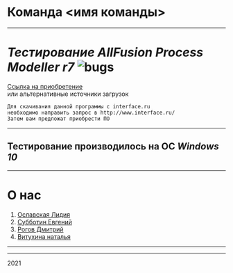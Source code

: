# Команда <имя команды>
---

# _Тестирование AllFusion Process Modeller r7_ ![bugs](https://img.shields.io/badge/%D0%9A%D0%BE%D0%BB--%D0%B2%D0%BE%20%D0%B1%D0%B0%D0%B3%D0%BE%D0%B2-6-red)

[Ссылка на приобретение](http://www.interface.ru/home.asp?artId=5614) \
или альтернативные источники загрузок
```
Для скачивания данной программы с interface.ru
необходимо направить запрос в http://www.interface.ru/
Затем вам предложат приобрести ПО
```
---

## Тестирование производилось на ОС *Windows 10*

----
# О нас
1. [Ославская Лидия](https://github.com/VishLi777)
2. [Субботин Евгений](https://github.com/iesub)
3. [Рогов Дмитрий](https://github.com/drv2vna)
4. [Витухина наталья](https://github.com/IAmMum-sAsh)


---
---
2021
